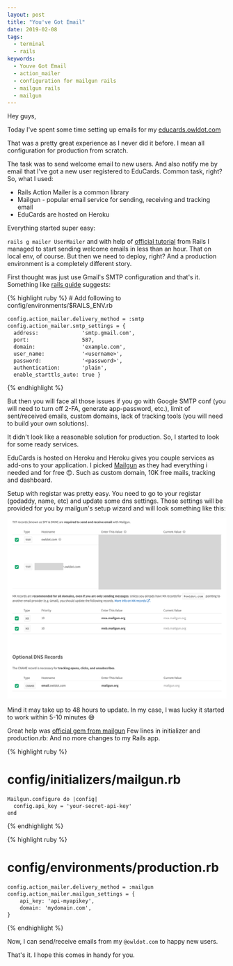 ```yaml
---
layout: post
title: "You've Got Email"
date: 2019-02-08
tags:
  - terminal
  - rails
keywords:
  - Youve Got Email
  - action_mailer
  - configuration for mailgun rails
  - mailgun rails
  - mailgun
---
```


Hey guys,

Today I've spent some time setting up emails for my [educards.owldot.com](educards.owldot.com)

That was a pretty great experience as I never did it before. I mean all configuration for production from scratch.

<!--more-->

The task was to send welcome email to new users. And also notify me by email that I've got a new user registered to EduCards. Common task, right? So, what I used:

- Rails Action Mailer is a common library
- Mailgun - popular email service for sending, receiving and tracking email
- EduCards are hosted on Heroku

Everything started super easy:

`rails g mailer UserMailer` and with help of [official tutorial](https://guides.rubyonrails.org/action_mailer_basics.html) from Rails I managed to start sending welcome emails in less than an hour. That on local env, of course.
But then we need to deploy, right? And a production environment is a completely different story.

First thought was just use Gmail's SMTP configuration and that's it. Something like [rails guide](https://guides.rubyonrails.org/action_mailer_basics.html#action-mailer-configuration-for-gmail) suggests:

{% highlight ruby %} # Add following to config/environments/\$RAILS_ENV.rb

    config.action_mailer.delivery_method = :smtp
    config.action_mailer.smtp_settings = {
      address:              'smtp.gmail.com',
      port:                 587,
      domain:               'example.com',
      user_name:            '<username>',
      password:             '<password>',
      authentication:       'plain',
      enable_starttls_auto: true }

{% endhighlight %}

But then you will face all those issues if you go with Google SMTP conf (you will need to turn off 2-FA, generate app-password, etc.), limit of sent/received emails, custom domains, lack of tracking tools (you will need to build your own solutions).

It didn't look like a reasonable solution for production. So, I started to look for some ready services.

EduCards is hosted on Heroku and Heroku gives you couple services as add-ons to your application. I picked [Mailgun](https://www.mailgun.com) as they had everything i needed and for free 😍. Such as custom domain, 10K free mails, tracking and dashboard.

Setup with registar was pretty easy. You need to go to your registar (godaddy, name, etc) and update some dns settings. Those settings will be provided for you by mailgun's setup wizard and will look something like this:

![screenshot](/assets/screen-email.png)

Mind it may take up to 48 hours to update. In my case, I was lucky it started to work within 5-10 minutes 😅

Great help was [official gem from mailgun](https://github.com/mailgun/mailgun-ruby) Few lines in initializer and production.rb: And no more changes to my Rails app.

{% highlight ruby %}

# config/initializers/mailgun.rb

    Mailgun.configure do |config|
      config.api_key = 'your-secret-api-key'
    end

{% endhighlight %}

{% highlight ruby %}

# config/environments/production.rb

    config.action_mailer.delivery_method = :mailgun
    config.action_mailer.mailgun_settings = {
        api_key: 'api-myapikey',
        domain: 'mydomain.com',
    }

{% endhighlight %}

Now, I can send/receive emails from my `@owldot.com` to happy new users.

That's it. I hope this comes in handy for you.
